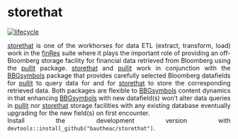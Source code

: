 storethat
================

<style> body {text-align: justify} </style>

[![lifecycle](https://img.shields.io/badge/lifecycle-experimental-orange.svg)](https://www.tidyverse.org/lifecycle/#experimental)

[storethat](https://bautheac.github.io/storethat/) is one of the
workhorses for data ETL (extract, transform, load) work in the
[finRes](https://bautheac.github.io/finRes/) suite where it plays the
important role of providing an off-Bloomberg storage facility for
financial data retrieved from Bloomberg using the
[pullit](https://bautheac.github.io/pullit/) package.
[storethat](https://bautheac.github.io/storethat/) and
[pullit](https://bautheac.github.io/pullit/) work in conjunction with
the [BBGsymbols](https://bautheac.github.io/BBGsymbols/) package that
provides carefully selected Bloomberg datafields for
[pullit](https://bautheac.github.io/pullit/) to query data for and for
[storethat](https://bautheac.github.io/storethat/) to store the
corresponding retrieved data. Both packages are flexible to
[BBGsymbols](https://bautheac.github.io/BBGsymbols/) content dynamics in
that enhancing [BBGsymbols](https://bautheac.github.io/BBGsymbols/) with
new datafield(s) won’t alter data queries in
[pullit](https://bautheac.github.io/pullit/) nor
[storethat](https://bautheac.github.io/storethat/) storage facilities
with any existing database eventually upgrading for the new field(s) on
first encounter.  
Install the development version with
`devtools::install_github("bautheac/storethat")`.
